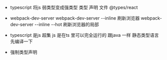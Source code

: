 - typescript 将js 弱类型变成强类型
    类型 声明 文件 @types/react

- webpack-dev-server
    webpack-dev-server --inline 刷新浏览器
    webpack-dev-server --inline --hot 刷新浏览器的局部
- typescript 是js 超集 js 是在ts 里可以完全运行的
跟java 一样 静态类型语言 先编译一下 

- 强制类型声明